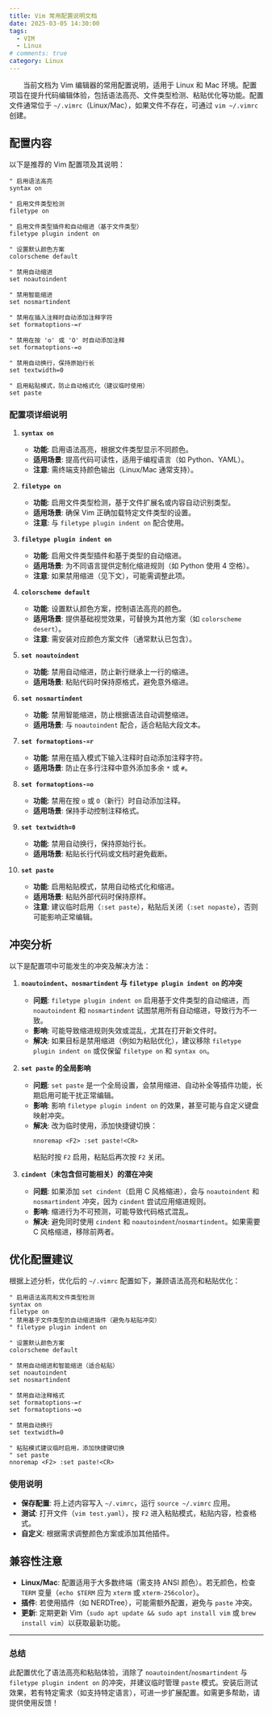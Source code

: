 ```yaml
---
title: Vim 常用配置说明文档
date: 2025-03-05 14:30:00
tags:
  - VIM
  - Linux
# comments: true
category: Linux
---
```


&nbsp;&nbsp;&nbsp;&nbsp;&nbsp;&nbsp; 当前文档为 Vim 编辑器的常用配置说明，适用于 Linux 和 Mac 环境。配置项旨在提升代码编辑体验，包括语法高亮、文件类型检测、粘贴优化等功能。配置文件通常位于 `~/.vimrc`（Linux/Mac），如果文件不存在，可通过 `vim ~/.vimrc` 创建。

<!-- more -->

## 配置内容

以下是推荐的 Vim 配置项及其说明：

```vim
" 启用语法高亮
syntax on

" 启用文件类型检测
filetype on

" 启用文件类型插件和自动缩进（基于文件类型）
filetype plugin indent on

" 设置默认颜色方案
colorscheme default

" 禁用自动缩进
set noautoindent

" 禁用智能缩进
set nosmartindent

" 禁用在插入注释时自动添加注释字符
set formatoptions-=r

" 禁用在按 'o' 或 'O' 时自动添加注释
set formatoptions-=o

" 禁用自动换行，保持原始行长
set textwidth=0

" 启用粘贴模式，防止自动格式化（建议临时使用）
set paste
```

### 配置项详细说明

1. **`syntax on`**
   - **功能**: 启用语法高亮，根据文件类型显示不同颜色。
   - **适用场景**: 提高代码可读性，适用于编程语言（如 Python、YAML）。
   - **注意**: 需终端支持颜色输出（Linux/Mac 通常支持）。

2. **`filetype on`**
   - **功能**: 启用文件类型检测，基于文件扩展名或内容自动识别类型。
   - **适用场景**: 确保 Vim 正确加载特定文件类型的设置。
   - **注意**: 与 `filetype plugin indent on` 配合使用。

3. **`filetype plugin indent on`**
   - **功能**: 启用文件类型插件和基于类型的自动缩进。
   - **适用场景**: 为不同语言提供定制化缩进规则（如 Python 使用 4 空格）。
   - **注意**: 如果禁用缩进（见下文），可能需调整此项。

4. **`colorscheme default`**
   - **功能**: 设置默认颜色方案，控制语法高亮的颜色。
   - **适用场景**: 提供基础视觉效果，可替换为其他方案（如 `colorscheme desert`）。
   - **注意**: 需安装对应颜色方案文件（通常默认已包含）。

5. **`set noautoindent`**
   - **功能**: 禁用自动缩进，防止新行继承上一行的缩进。
   - **适用场景**: 粘贴代码时保持原格式，避免意外缩进。

6. **`set nosmartindent`**
   - **功能**: 禁用智能缩进，防止根据语法自动调整缩进。
   - **适用场景**: 与 `noautoindent` 配合，适合粘贴大段文本。

7. **`set formatoptions-=r`**
   - **功能**: 禁用在插入模式下输入注释时自动添加注释字符。
   - **适用场景**: 防止在多行注释中意外添加多余 `*` 或 `#`。

8. **`set formatoptions-=o`**
   - **功能**: 禁用在按 `o` 或 `O`（新行）时自动添加注释。
   - **适用场景**: 保持手动控制注释格式。

9. **`set textwidth=0`**
   - **功能**: 禁用自动换行，保持原始行长。
   - **适用场景**: 粘贴长行代码或文档时避免截断。

10. **`set paste`**
    - **功能**: 启用粘贴模式，禁用自动格式化和缩进。
    - **适用场景**: 粘贴外部代码时保持原样。
    - **注意**: 建议临时启用（`:set paste`），粘贴后关闭（`:set nopaste`），否则可能影响正常编辑。

## 冲突分析
以下是配置项中可能发生的冲突及解决方法：

1. **`noautoindent`、`nosmartindent` 与 `filetype plugin indent on` 的冲突**
   - **问题**: `filetype plugin indent on` 启用基于文件类型的自动缩进，而 `noautoindent` 和 `nosmartindent` 试图禁用所有自动缩进，导致行为不一致。
   - **影响**: 可能导致缩进规则失效或混乱，尤其在打开新文件时。
   - **解决**: 如果目标是禁用缩进（例如为粘贴优化），建议移除 `filetype plugin indent on` 或仅保留 `filetype on` 和 `syntax on`。

2. **`set paste` 的全局影响**
   - **问题**: `set paste` 是一个全局设置，会禁用缩进、自动补全等插件功能，长期启用可能干扰正常编辑。
   - **影响**: 影响 `filetype plugin indent on` 的效果，甚至可能与自定义键盘映射冲突。
   - **解决**: 改为临时使用，添加快捷键切换：
     ```vim
     nnoremap <F2> :set paste!<CR>
     ```
     粘贴时按 `F2` 启用，粘贴后再次按 `F2` 关闭。

3. **`cindent`（未包含但可能相关）的潜在冲突**
   - **问题**: 如果添加 `set cindent`（启用 C 风格缩进），会与 `noautoindent` 和 `nosmartindent` 冲突，因为 `cindent` 尝试应用缩进规则。
   - **影响**: 缩进行为不可预测，可能导致代码格式混乱。
   - **解决**: 避免同时使用 `cindent` 和 `noautoindent`/`nosmartindent`。如果需要 C 风格缩进，移除前两者。

## 优化配置建议
根据上述分析，优化后的 `~/.vimrc` 配置如下，兼顾语法高亮和粘贴优化：

```vim
" 启用语法高亮和文件类型检测
syntax on
filetype on
" 禁用基于文件类型的自动缩进插件（避免与粘贴冲突）
" filetype plugin indent on

" 设置默认颜色方案
colorscheme default

" 禁用自动缩进和智能缩进（适合粘贴）
set noautoindent
set nosmartindent

" 禁用自动注释格式
set formatoptions-=r
set formatoptions-=o

" 禁用自动换行
set textwidth=0

" 粘贴模式建议临时启用，添加快捷键切换
" set paste
nnoremap <F2> :set paste!<CR>
```

### 使用说明
- **保存配置**: 将上述内容写入 `~/.vimrc`，运行 `source ~/.vimrc` 应用。
- **测试**: 打开文件（`vim test.yaml`），按 `F2` 进入粘贴模式，粘贴内容，检查格式。
- **自定义**: 根据需求调整颜色方案或添加其他插件。

## 兼容性注意
- **Linux/Mac**: 配置适用于大多数终端（需支持 ANSI 颜色）。若无颜色，检查 `TERM` 变量（`echo $TERM` 应为 `xterm` 或 `xterm-256color`）。
- **插件**: 若使用插件（如 NERDTree），可能需额外配置，避免与 `paste` 冲突。
- **更新**: 定期更新 Vim（`sudo apt update && sudo apt install vim` 或 `brew install vim`）以获取最新功能。

---

### 总结

此配置优化了语法高亮和粘贴体验，消除了 `noautoindent`/`nosmartindent` 与 `filetype plugin indent on` 的冲突，并建议临时管理 `paste` 模式。安装后测试效果，若有特定需求（如支持特定语言），可进一步扩展配置。如需更多帮助，请提供使用反馈！